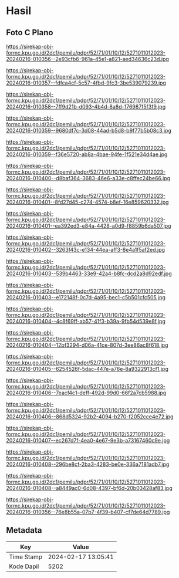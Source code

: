 # Hasil

## Foto C Plano

https://sirekap-obj-formc.kpu.go.id/2dc1/pemilu/pdpr/52/71/01/10/12/5271011012023-20240216-010356--2e93cfb6-961a-45e1-a821-aed34636c23d.jpg

https://sirekap-obj-formc.kpu.go.id/2dc1/pemilu/pdpr/52/71/01/10/12/5271011012023-20240216-010357--fdfca4cf-5c57-4fbd-9fc3-3be539079239.jpg

https://sirekap-obj-formc.kpu.go.id/2dc1/pemilu/pdpr/52/71/01/10/12/5271011012023-20240216-010358--7ff9d21b-d093-4b4d-8a8d-176987f5f3f9.jpg

https://sirekap-obj-formc.kpu.go.id/2dc1/pemilu/pdpr/52/71/01/10/12/5271011012023-20240216-010359--9680df7c-3d08-44ad-b5d8-b9f77b5b08c3.jpg

https://sirekap-obj-formc.kpu.go.id/2dc1/pemilu/pdpr/52/71/01/10/12/5271011012023-20240216-010359--f36e5720-ab8a-4bae-94fe-1f521e34d4ae.jpg

https://sirekap-obj-formc.kpu.go.id/2dc1/pemilu/pdpr/52/71/01/10/12/5271011012023-20240216-010400--d8baf364-3683-46e6-a33e-c8ffec24be66.jpg

https://sirekap-obj-formc.kpu.go.id/2dc1/pemilu/pdpr/52/71/01/10/12/5271011012023-20240216-010401--8fd27d45-c274-4574-b8ef-16e859620332.jpg

https://sirekap-obj-formc.kpu.go.id/2dc1/pemilu/pdpr/52/71/01/10/12/5271011012023-20240216-010401--ea392ed3-e84a-4428-a0d9-f8859b6da507.jpg

https://sirekap-obj-formc.kpu.go.id/2dc1/pemilu/pdpr/52/71/01/10/12/5271011012023-20240216-010402--3263f43c-e134-44ea-aff3-8e4a1f5af2ed.jpg

https://sirekap-obj-formc.kpu.go.id/2dc1/pemilu/pdpr/52/71/01/10/12/5271011012023-20240216-010403--539b4463-33e9-42a4-b8fc-dcd2a8d92edf.jpg

https://sirekap-obj-formc.kpu.go.id/2dc1/pemilu/pdpr/52/71/01/10/12/5271011012023-20240216-010403--e172148f-0c7d-4a95-bec1-c5b501cfc505.jpg

https://sirekap-obj-formc.kpu.go.id/2dc1/pemilu/pdpr/52/71/01/10/12/5271011012023-20240216-010404--4c8f69ff-ab57-41f3-b39a-9fb54d539e8f.jpg

https://sirekap-obj-formc.kpu.go.id/2dc1/pemilu/pdpr/52/71/01/10/12/5271011012023-20240216-010404--12bf3294-d06a-41ce-807d-3ee86ac8f618.jpg

https://sirekap-obj-formc.kpu.go.id/2dc1/pemilu/pdpr/52/71/01/10/12/5271011012023-20240216-010405--6254526f-5dac-447e-a76e-8a9322913cf1.jpg

https://sirekap-obj-formc.kpu.go.id/2dc1/pemilu/pdpr/52/71/01/10/12/5271011012023-20240216-010406--7eacf4c1-deff-492d-99d0-66f2a7cb5988.jpg

https://sirekap-obj-formc.kpu.go.id/2dc1/pemilu/pdpr/52/71/01/10/12/5271011012023-20240216-010406--868d5324-92b2-4094-b270-f2052cce4e72.jpg

https://sirekap-obj-formc.kpu.go.id/2dc1/pemilu/pdpr/52/71/01/10/12/5271011012023-20240216-010407--ec267d7f-4ea0-4e67-9e3b-a73167460c9e.jpg

https://sirekap-obj-formc.kpu.go.id/2dc1/pemilu/pdpr/52/71/01/10/12/5271011012023-20240216-010408--296be8cf-2ba3-4283-be0e-336a7181adb7.jpg

https://sirekap-obj-formc.kpu.go.id/2dc1/pemilu/pdpr/52/71/01/10/12/5271011012023-20240216-010408--a8449ac0-6d08-4397-bf6d-20b03428af83.jpg

https://sirekap-obj-formc.kpu.go.id/2dc1/pemilu/pdpr/52/71/01/10/12/5271011012023-20240216-010356--76e8b55a-07b7-4f39-b407-cf7de64d7789.jpg


## Metadata

| Key        | Value               |
| ---------- | ------------------- |
| Time Stamp | 2024-02-17 13:05:41 |
| Kode Dapil | 5202                |



